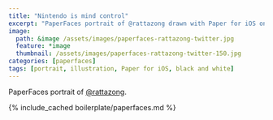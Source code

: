 ```yaml
---
title: "Nintendo is mind control"
excerpt: "PaperFaces portrait of @rattazong drawn with Paper for iOS on an iPad."
image: 
  path: &image /assets/images/paperfaces-rattazong-twitter.jpg 
  feature: *image
  thumbnail: /assets/images/paperfaces-rattazong-twitter-150.jpg
categories: [paperfaces]
tags: [portrait, illustration, Paper for iOS, black and white]
---
```


PaperFaces portrait of [@rattazong](https://twitter.com/rattazong).

{% include_cached boilerplate/paperfaces.md %}
